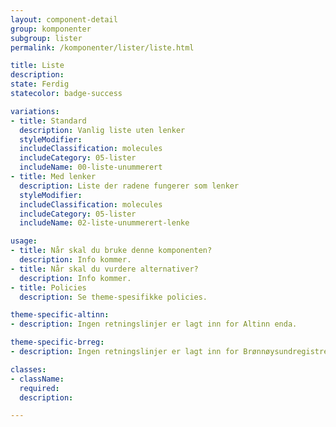```yaml
---
layout: component-detail
group: komponenter
subgroup: lister
permalink: /komponenter/lister/liste.html

title: Liste
description:
state: Ferdig
statecolor: badge-success

variations:
- title: Standard
  description: Vanlig liste uten lenker
  styleModifier:
  includeClassification: molecules
  includeCategory: 05-lister
  includeName: 00-liste-unummerert
- title: Med lenker
  description: Liste der radene fungerer som lenker
  styleModifier:
  includeClassification: molecules
  includeCategory: 05-lister
  includeName: 02-liste-unummerert-lenke

usage:
- title: Når skal du bruke denne komponenten?
  description: Info kommer.
- title: Når skal du vurdere alternativer?
  description: Info kommer.
- title: Policies
  description: Se theme-spesifikke policies.

theme-specific-altinn:
- description: Ingen retningslinjer er lagt inn for Altinn enda.

theme-specific-brreg:
- description: Ingen retningslinjer er lagt inn for Brønnøysundregistrene enda.

classes:
- className:
  required:
  description:

---
```

